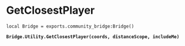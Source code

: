 # GetClosestPlayer



<pre class="language-lua"><code class="lang-lua">local Bridge = exports.community_bridge:Bridge()

<strong>Bridge.Utility.GetClosestPlayer(coords, distanceScope, includeMe)
</strong>
</code></pre>

